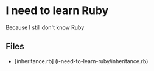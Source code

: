 # I need to learn Ruby

Because I still don't know Ruby

## Files

* [inheritance.rb] (i-need-to-learn-ruby/inheritance.rb)